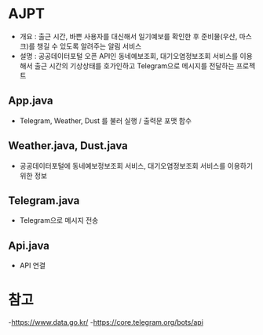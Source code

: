 # AJPT
- 개요 : 출근 시간, 바쁜 사용자를 대신해서 일기예보를 확인한 후 준비물(우산, 마스크)를 챙길 수 있도록 알려주는 알림 서비스
- 설명 : 공공데이터포털 오픈 API인 동네예보조회, 대기오염정보조회 서비스를 이용해서 출근 시간의 기상상태를 호가인하고 Telegram으로 메시지를 전달하는 프로젝트

## App.java
- Telegram, Weather, Dust 를 불러 실행 / 출력문 포맷 함수

## Weather.java, Dust.java
- 공공데이터포털에 동네예보정보조회 서비스, 대기오염정보조회 서비스를 이용하기 위한 정보

## Telegram.java
- Telegram으로 메시지 전송

## Api.java
- API 연결

# 참고
-https://www.data.go.kr/
-https://core.telegram.org/bots/api
